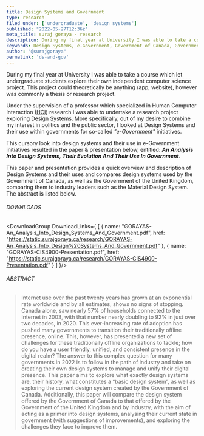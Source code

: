 ```yaml
---
title: Design Systems and Government
type: research
filed_under: ['undergraduate', 'design systems']
published: "2022-05-27T12:36z"
meta_title: suraj goraya - research
description: During my final year at University I was able to take a course which let undergraduate students explore their own independent computer science project, this resulted in a cursory look into design systems and their use in e-Government initiatives.
keywords: Design Systems, e-Government, Government of Canada, Government of the United Kingdom, undergraduate research, Canadian Digital Service, Government Digital Service, University of Guelph
author: "@surajgoraya"
permalink: 'ds-and-gov'
---
```


<script>
    import DownloadGroup from '$lib/Components/DownloadGroup/DownloadGroup.svelte';
</script>

During my final year at University I was able to take a course which let 
undergraduate students explore their own independent computer science project.
This project could theoretically be anything (app, website), however was
commonly a thesis or research project.

Under the supervision of a professor which specialized in Human Computer
Interaction (<abbr title="Human Computer Interaction">HCI</abbr>) research I
was able to undertake a research project exploring Design Systems. More
specifically, out of my desire to combine my interest in politics and the
public sector, I looked at Design Systems and their use within governments for
so-called _"e-Government"_ initiatives.

This cursory look into design systems and their use in e-Government
initiatives resulted in the paper & presentation below, entitled: _**An Analysis Into Design Systems, Their Evolution And Their Use In Government**_.

This paper and presentation provides a quick overview and description of
Design Systems and their uses and compares design systems used by the
Government of Canada, as well as the Government of the United Kingdom,
comparing them to industry leaders such as the Material Design System. The
abstract is listed below.

###### DOWNLOADS

<DownloadGroup 
DownloadLinks={
    [
        {
            name: "GORAYAS-An_Analysis_Into_Design_Systems_And_Government.pdf", 
            href: "https://static.surajgoraya.ca/research/GORAYAS-An_Analysis_Into_Design%20Systems_And_Government.pdf"
        }, 
        {
            name: "GORAYAS-CIS4900-Presentation.pdf", 
            href: "https://static.surajgoraya.ca/research/GORAYAS-CIS4900-Presentation.pdf"
        }
    ]
}/>

###### ABSTRACT
 >Internet use over the past twenty years has grown at an exponential rate worldwide and by all estimates, shows no signs of stopping. Canada alone, saw
 >nearly 57% of households connected to the Internet in 2003, with that number
 >nearly doubling to 92% in just over two decades, in 2020. This ever-increasing
 >rate of adoption has pushed many governments to transition their traditionally
 >offline presence, online. This, however, has presented a new set of challenges
 >for these traditionally offline organizations to tackle; how do you have a
 >user friendly, unified, and consistent presence in the digital realm? The
 >answer to this complex question for many governments in 2022 is to follow in
 >the path of industry and take on creating their own design systems to manage
 >and unify their digital presence. This paper aims to explore what exactly
 >design systems are, their history, what constitutes a “basic design system”,
 >as well as exploring the current design system created by the Government of
 >Canada. Additionally, this paper will compare the design system offered by the
 >Government of Canada to that offered by the Government of the United Kingdom
 >and by industry, with the aim of acting as a primer into design systems,
 >analysing their current state in government (with suggestions of
 >improvements), and exploring the challenges they face to improve them.